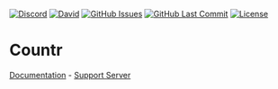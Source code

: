 [![Discord](https://img.shields.io/discord/449576301997588490.svg?label=Discord&logo=discord)](https://discord.gg/pfQz5Pq)
[![David](https://img.shields.io/david/Gleeny/Countr.svg?logo=JavaScript&logoColor=white)](https://david-dm.org/Gleeny/Countr)
[![GitHub Issues](https://img.shields.io/github/issues/Gleeny/Countr.svg?logo=github&logoColor=white)](https://github.com/Gleeny/Countr/issues)
[![GitHub Last Commit](https://img.shields.io/github/last-commit/Gleeny/Countr.svg?logo=github&logoColor=white)](https://github.com/Gleeny/Countr/commit/master)
[![License](https://img.shields.io/github/license/Gleeny/Countr.svg?label=License&logo=github&logoColor=white)](./LICENSE)

# Countr

[Documentation](https://gleeny.github.io/countr/) - [Support Server](https://discordapp.com/invite/JbHX5U3)
